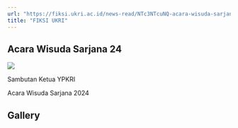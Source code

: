 ```yaml
---
url: "https://fiksi.ukri.ac.id/news-read/NTc3NTcuNQ-acara-wisuda-sarjana-24"
title: "FIKSI UKRI"
---
```


## Acara Wisuda Sarjana 24

![](https://fiksi.ukri.ac.id/storage/upload/file/berita/thumbnail/file_1709555451_acara_wisuda_sarjana_24.jpg)

Sambutan Ketua YPKRI



Acara Wisuda Sarjana 2024

## Gallery